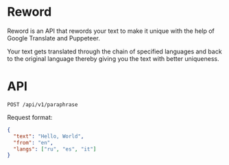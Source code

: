 # Reword

Reword is an API that rewords your text to make it unique with the help of Google Translate and Puppeteer.

Your text gets translated through the chain of specified languages and back to the original language thereby giving you the text with better uniqueness.

# API

```
POST /api/v1/paraphrase
```

Request format:

```Json
{
  "text": "Hello, World",
  "from": "en",
  "langs": ["ru", "es", "it"]
}
```
